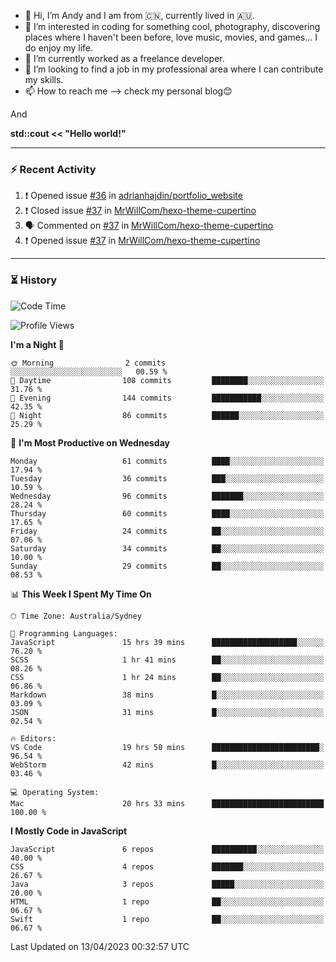- 👋 Hi, I’m Andy and I am from :cn:, currently lived in 🇦🇺.
- 👀 I’m interested in coding for something cool, photography, discovering places where I haven't been before, love music, movies, and games... I do enjoy my life.
- 🌱 I’m currently worked as a freelance developer.
- 💞️ I’m looking to find a job in my professional area where I can contribute my skills.
- 📫 How to reach me --> check my personal blog😊

And

**std::cout << "Hello world!"**

---

### ⚡ Recent Activity
<!--START_SECTION:activity-->
1. ❗️ Opened issue [#36](https://github.com/adrianhajdin/portfolio_website/issues/36) in [adrianhajdin/portfolio_website](https://github.com/adrianhajdin/portfolio_website)
2. ❗️ Closed issue [#37](https://github.com/MrWillCom/hexo-theme-cupertino/issues/37) in [MrWillCom/hexo-theme-cupertino](https://github.com/MrWillCom/hexo-theme-cupertino)
3. 🗣 Commented on [#37](https://github.com/MrWillCom/hexo-theme-cupertino/issues/37) in [MrWillCom/hexo-theme-cupertino](https://github.com/MrWillCom/hexo-theme-cupertino)
4. ❗️ Opened issue [#37](https://github.com/MrWillCom/hexo-theme-cupertino/issues/37) in [MrWillCom/hexo-theme-cupertino](https://github.com/MrWillCom/hexo-theme-cupertino)
<!--END_SECTION:activity-->

---

### ⏳ History
<!--START_SECTION:waka-->
![Code Time](http://img.shields.io/badge/Code%20Time-146%20hrs%2053%20mins-blue)

![Profile Views](http://img.shields.io/badge/Profile%20Views-0-blue)

**I'm a Night 🦉** 

```text
🌞 Morning                2 commits           ░░░░░░░░░░░░░░░░░░░░░░░░░   00.59 % 
🌆 Daytime                108 commits         ████████░░░░░░░░░░░░░░░░░   31.76 % 
🌃 Evening                144 commits         ███████████░░░░░░░░░░░░░░   42.35 % 
🌙 Night                  86 commits          ██████░░░░░░░░░░░░░░░░░░░   25.29 % 
```
📅 **I'm Most Productive on Wednesday** 

```text
Monday                   61 commits          ████░░░░░░░░░░░░░░░░░░░░░   17.94 % 
Tuesday                  36 commits          ███░░░░░░░░░░░░░░░░░░░░░░   10.59 % 
Wednesday                96 commits          ███████░░░░░░░░░░░░░░░░░░   28.24 % 
Thursday                 60 commits          ████░░░░░░░░░░░░░░░░░░░░░   17.65 % 
Friday                   24 commits          ██░░░░░░░░░░░░░░░░░░░░░░░   07.06 % 
Saturday                 34 commits          ██░░░░░░░░░░░░░░░░░░░░░░░   10.00 % 
Sunday                   29 commits          ██░░░░░░░░░░░░░░░░░░░░░░░   08.53 % 
```


📊 **This Week I Spent My Time On** 

```text
🕑︎ Time Zone: Australia/Sydney

💬 Programming Languages: 
JavaScript               15 hrs 39 mins      ███████████████████░░░░░░   76.20 % 
SCSS                     1 hr 41 mins        ██░░░░░░░░░░░░░░░░░░░░░░░   08.26 % 
CSS                      1 hr 24 mins        ██░░░░░░░░░░░░░░░░░░░░░░░   06.86 % 
Markdown                 38 mins             █░░░░░░░░░░░░░░░░░░░░░░░░   03.09 % 
JSON                     31 mins             █░░░░░░░░░░░░░░░░░░░░░░░░   02.54 % 

🔥 Editors: 
VS Code                  19 hrs 50 mins      ████████████████████████░   96.54 % 
WebStorm                 42 mins             █░░░░░░░░░░░░░░░░░░░░░░░░   03.46 % 

💻 Operating System: 
Mac                      20 hrs 33 mins      █████████████████████████   100.00 % 
```

**I Mostly Code in JavaScript** 

```text
JavaScript               6 repos             ██████████░░░░░░░░░░░░░░░   40.00 % 
CSS                      4 repos             ███████░░░░░░░░░░░░░░░░░░   26.67 % 
Java                     3 repos             █████░░░░░░░░░░░░░░░░░░░░   20.00 % 
HTML                     1 repo              ██░░░░░░░░░░░░░░░░░░░░░░░   06.67 % 
Swift                    1 repo              ██░░░░░░░░░░░░░░░░░░░░░░░   06.67 % 
```




 Last Updated on 13/04/2023 00:32:57 UTC
<!--END_SECTION:waka-->


<!---
JinchuanL/JinchuanL is a ✨ special ✨ repository because its `README.md` (this file) appears on your GitHub profile.
You can click the Preview link to take a look at your changes.
--->
